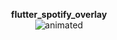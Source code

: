<p align="center">
  <b>flutter_spotify_overlay</b>
  <br />
  <img src="https://user-images.githubusercontent.com/90565423/154875150-efcc6ff0-aaac-4eb2-b3ca-7817949f6163.gif" alt="animated" />
</p>
